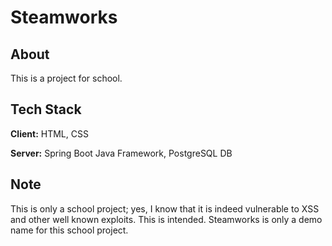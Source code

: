 # Steamworks
## About
This is a project for school.

## Tech Stack
**Client:** HTML, CSS

**Server:** Spring Boot Java Framework, PostgreSQL DB

## Note
This is only a school project; yes, I know that it is indeed vulnerable to XSS and other well known exploits. This is intended.
Steamworks is only a demo name for this school project.
